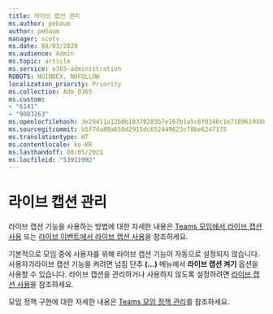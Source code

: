 ```yaml
---
title: 라이브 캡션 관리
ms.author: pebaum
author: pebaum
manager: scotv
ms.date: 08/03/2020
ms.audience: Admin
ms.topic: article
ms.service: o365-administration
ROBOTS: NOINDEX, NOFOLLOW
localization_priority: Priority
ms.collection: Adm_O365
ms.custom:
- "6141"
- "9003263"
ms.openlocfilehash: 3e20411a12b0b18370283b7e167b1a5c6f0340c1e71896199805f0db6d0c0c6c
ms.sourcegitcommit: b5f7da89a650d2915dc652449623c78be6247175
ms.translationtype: HT
ms.contentlocale: ko-KR
ms.lasthandoff: 08/05/2021
ms.locfileid: "53911992"
---
```

# <a name="manage-live-captions"></a>라이브 캡션 관리

라이브 캡션 기능을 사용하는 방법에 대한 자세한 내용은 [Teams 모임에서 라이브 캡션 사용](https://support.microsoft.com/office/use-live-captions-in-a-teams-meeting-4be2d304-f675-4b57-8347-cbd000a21260) 또는 [라이브 이벤트에서 라이브 캡션 사용](https://support.microsoft.com/office/use-live-captions-in-a-live-event-1d6778d4-6c65-4189-ab13-e2d77beb9e2a)을 참조하세요.  

기본적으로 모임 중에 사용자를 위해 라이브 캡션 기능이 자동으로 설정되지 않습니다. 사용자가라이브 캡션 기능을 켜려면 넘침 단추 **(...)** 메뉴에서 **라이브 캡션 켜기** 옵션을 사용할 수 있습니다. 라이브 캡션을 관리하거나 사용하지 않도록 설정하려면 [라이브 캡션 사용](https://docs.microsoft.com/microsoftteams/meeting-policies-in-teams#enable-live-captions)을 참조하세요.

모임 정책 구현에 대한 자세한 내용은 [Teams 모임 정책 관리](https://docs.microsoft.com/microsoftteams/meeting-policies-in-teams)를 참조하세요.